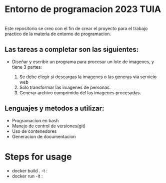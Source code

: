 # Entorno de programacion 2023 TUIA
<br>
Este repositorio se creo con el fin de crear el proyecto para el trabajo practico de la materia de entorno de
programacion. <br>

## Las tareas a completar son las siguientes:

- Diseñar y escribir un programa para procesar un lote de imagenes, y tiene 3 partes:

  1. Se debe elegir si descargas la imagenes o las generas via servicio web
  2. Solo transformar las imagenes de personas.
  3. Generar archivo comprimido del las imagenes procesadas.


## Lenguajes y metodos a utilizar:

- Programacion en bash
- Manejo de control de versiones(git)
- Uso de contenedores
- Generacion de documentacion

# Steps for usage

- docker build . -t <name>:<version>
- docker run -it <name>:<version>